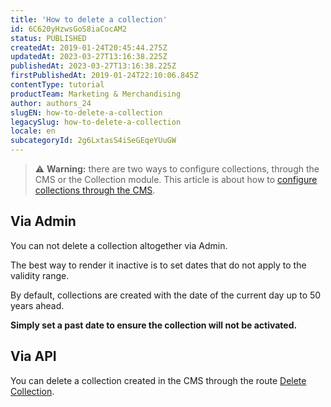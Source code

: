 ```yaml
---
title: 'How to delete a collection'
id: 6C620yHzwsGoS8iaCocAM2
status: PUBLISHED
createdAt: 2019-01-24T20:45:44.275Z
updatedAt: 2023-03-27T13:16:38.225Z
publishedAt: 2023-03-27T13:16:38.225Z
firstPublishedAt: 2019-01-24T22:10:06.845Z
contentType: tutorial
productTeam: Marketing & Merchandising
author: authors_24
slugEN: how-to-delete-a-collection
legacySlug: how-to-delete-a-collection
locale: en
subcategoryId: 2g6LxtasS4iSeGEqeYUuGW
---
```


> ⚠️ **Warning:** there are two ways to configure collections, through the CMS or the Collection module. This article is about how to <a href = "https://help.vtex.com/en/tutorial/adding-collections-cms--2YBy6P6X0NFRpkD2ZBxF6L">configure collections through the CMS</a>.

## Via Admin
You can not delete a collection altogether via Admin.

The best way to render it inactive is to set dates that do not apply to the validity range.

By default, collections are created with the date of the current day up to 50 years ahead.

__Simply set a past date to ensure the collection will not be activated.__

## Via API

You can delete a collection created in the CMS through the route [Delete Collection](https://developers.vtex.com/reference/catalog-api-collection#catalog-api-delete-collection).
